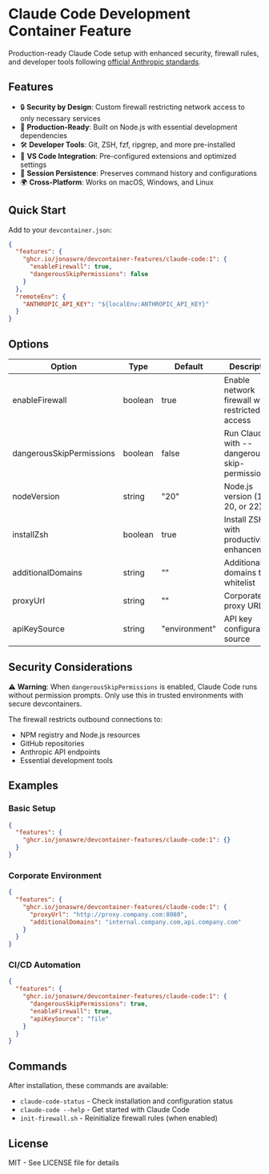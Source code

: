 # Claude Code Development Container Feature

Production-ready Claude Code setup with enhanced security, firewall rules, and developer tools following [official Anthropic standards](https://docs.anthropic.com/en/docs/claude-code).

## Features

- 🔒 **Security by Design**: Custom firewall restricting network access to only necessary services
- 🚀 **Production-Ready**: Built on Node.js with essential development dependencies
- 🛠️ **Developer Tools**: Git, ZSH, fzf, ripgrep, and more pre-installed
- 🔧 **VS Code Integration**: Pre-configured extensions and optimized settings
- 💾 **Session Persistence**: Preserves command history and configurations
- 🌍 **Cross-Platform**: Works on macOS, Windows, and Linux

## Quick Start

Add to your `devcontainer.json`:

```json
{
  "features": {
    "ghcr.io/jonaswre/devcontainer-features/claude-code:1": {
      "enableFirewall": true,
      "dangerousSkipPermissions": false
    }
  },
  "remoteEnv": {
    "ANTHROPIC_API_KEY": "${localEnv:ANTHROPIC_API_KEY}"
  }
}
```

## Options

| Option | Type | Default | Description |
|--------|------|---------|-------------|
| enableFirewall | boolean | true | Enable network firewall with restricted access |
| dangerousSkipPermissions | boolean | false | Run Claude with --dangerously-skip-permissions |
| nodeVersion | string | "20" | Node.js version (18, 20, or 22) |
| installZsh | boolean | true | Install ZSH with productivity enhancements |
| additionalDomains | string | "" | Additional domains to whitelist |
| proxyUrl | string | "" | Corporate proxy URL |
| apiKeySource | string | "environment" | API key configuration source |

## Security Considerations

⚠️ **Warning**: When `dangerousSkipPermissions` is enabled, Claude Code runs without permission prompts. Only use this in trusted environments with secure devcontainers.

The firewall restricts outbound connections to:
- NPM registry and Node.js resources
- GitHub repositories
- Anthropic API endpoints
- Essential development tools

## Examples

### Basic Setup
```json
{
  "features": {
    "ghcr.io/jonaswre/devcontainer-features/claude-code:1": {}
  }
}
```

### Corporate Environment
```json
{
  "features": {
    "ghcr.io/jonaswre/devcontainer-features/claude-code:1": {
      "proxyUrl": "http://proxy.company.com:8080",
      "additionalDomains": "internal.company.com,api.company.com"
    }
  }
}
```

### CI/CD Automation
```json
{
  "features": {
    "ghcr.io/jonaswre/devcontainer-features/claude-code:1": {
      "dangerousSkipPermissions": true,
      "enableFirewall": true,
      "apiKeySource": "file"
    }
  }
}
```

## Commands

After installation, these commands are available:

- `claude-code-status` - Check installation and configuration status
- `claude-code --help` - Get started with Claude Code
- `init-firewall.sh` - Reinitialize firewall rules (when enabled)

## License

MIT - See LICENSE file for details